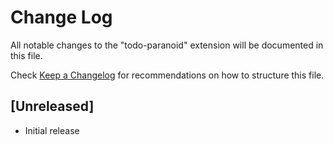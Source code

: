 # Change Log

All notable changes to the "todo-paranoid" extension will be documented in this file.

Check [Keep a Changelog](http://keepachangelog.com/) for recommendations on how to structure this file.

## [Unreleased]

- Initial release